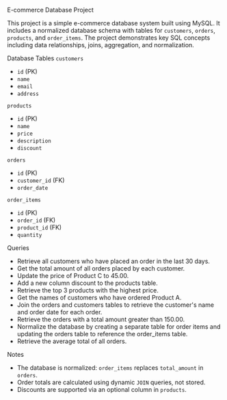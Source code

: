  E-commerce Database Project

This project is a simple e-commerce database system built using MySQL. It includes a normalized database schema with tables for `customers`, `orders`, `products`, and `order_items`. The project demonstrates key SQL concepts including data relationships, joins, aggregation, and normalization.


Database Tables
 `customers`
- `id` (PK)
- `name`
- `email`
- `address`

`products`
- `id` (PK)
- `name`
- `price`
- `description`
- `discount`

`orders`
- `id` (PK)
- `customer_id` (FK)
- `order_date`

`order_items`
- `id` (PK)
- `order_id` (FK)
- `product_id` (FK)
- `quantity`

Queries

- Retrieve all customers who have placed an order in the last 30 days.
- Get the total amount of all orders placed by each customer.
- Update the price of Product C to 45.00.
- Add a new column discount to the products table.
- Retrieve the top 3 products with the highest price.
- Get the names of customers who have ordered Product A.
- Join the orders and customers tables to retrieve the customer's name and order date for each order. 
- Retrieve the orders with a total amount greater than 150.00.
- Normalize the database by creating a separate table for order items and updating the orders table to reference the order_items table.
- Retrieve the average total of all orders.




Notes

- The database is normalized: `order_items` replaces `total_amount` in `orders`.
- Order totals are calculated using dynamic `JOIN` queries, not stored.
- Discounts are supported via an optional column in `products`.

